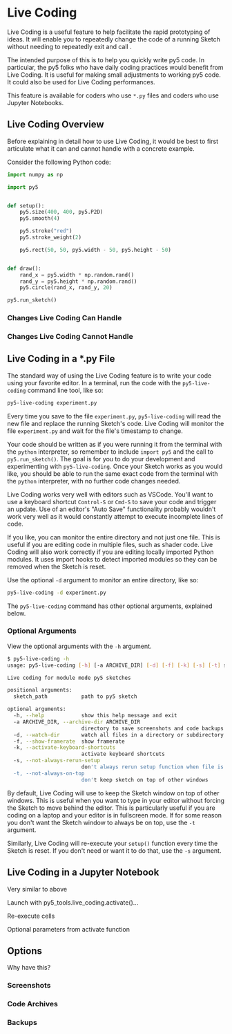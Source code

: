 # Live Coding

Live Coding is a useful feature to help facilitate the rapid prototyping of ideas. It will enable you to repeatedly change the code of a running Sketch without needing to repeatedly exit and call [](/reference/sketch_run_sketch).

The intended purpose of this is to help you quickly write py5 code. In particular, the py5 folks who have daily coding practices would benefit from Live Coding. It is useful for making small adjustments to working py5 code. It could also be used for Live Coding performances.

This feature is available for coders who use `*.py` files and coders who use Jupyter Notebooks.

## Live Coding Overview

Before explaining in detail how to use Live Coding, it would be best to first articulate what it can and cannot handle with a concrete example.

Consider the following Python code:

```python
import numpy as np

import py5


def setup():
    py5.size(400, 400, py5.P2D)
    py5.smooth(4)

    py5.stroke("red")
    py5.stroke_weight(2)

    py5.rect(50, 50, py5.width - 50, py5.height - 50)


def draw():
    rand_x = py5.width * np.random.rand()
    rand_y = py5.height * np.random.rand()
    py5.circle(rand_x, rand_y, 20)

py5.run_sketch()
```

### Changes Live Coding Can Handle

### Changes Live Coding Cannot Handle

## Live Coding in a *.py File

The standard way of using the Live Coding feature is to write your code using your favorite editor. In a terminal, run the code with the `py5-live-coding` command line tool, like so:

```bash
py5-live-coding experiment.py
```

Every time you save to the file `experiment.py`, `py5-live-coding` will read the new file and replace the running Sketch's code. Live Coding will monitor the file `experiment.py` and wait for the file's timestamp to change.

Your code should be written as if you were running it from the terminal with the `python` interpreter, so remember to include `import py5` and the call to `py5.run_sketch()`. The goal is for you to do your development and experimenting with `py5-live-coding`. Once your Sketch works as you would like, you should be able to run the same exact code from the terminal with the `python` interpreter, with no further code changes needed.

Live Coding works very well with editors such as VSCode. You'll want to use a keyboard shortcut `Control-S` or `Cmd-S` to save your code and trigger an update. Use of an editor's "Auto Save" functionality probably wouldn't work very well as it would constantly attempt to execute incomplete lines of code.

If you like, you can monitor the entire directory and not just one file. This is useful if you are editing code in multiple files, such as shader code. Live Coding will also work correctly if you are editing locally imported Python modules. It uses import hooks to detect imported modules so they can be removed when the Sketch is reset.

Use the optional `-d` argument to monitor an entire directory, like so:

```bash
py5-live-coding -d experiment.py
```

The `py5-live-coding` command has other optional arguments, explained below.

### Optional Arguments

View the optional arguments with the `-h` argument.

```bash
$ py5-live-coding -h
usage: py5-live-coding [-h] [-a ARCHIVE_DIR] [-d] [-f] [-k] [-s] [-t] sketch_path

Live coding for module mode py5 sketches

positional arguments:
  sketch_path           path to py5 sketch

optional arguments:
  -h, --help            show this help message and exit
  -a ARCHIVE_DIR, --archive-dir ARCHIVE_DIR
                        directory to save screenshots and code backups
  -d, --watch-dir       watch all files in a directory or subdirectory for changes
  -f, --show-framerate  show framerate
  -k, --activate-keyboard-shortcuts
                        activate keyboard shortcuts
  -s, --not-always-rerun-setup
                        don't always rerun setup function when file is updated
  -t, --not-always-on-top
                        don't keep sketch on top of other windows
```

By default, Live Coding will use [](/reference/py5surface_set_always_on_top) to keep the Sketch window on top of other windows. This is useful when you want to type in your editor without forcing the Sketch to move behind the editor. This is particularly useful if you are coding on a laptop and your editor is in fullscreen mode. If for some reason you don't want the Sketch window to always be on top, use the `-t` argument.

Similarly, Live Coding will re-execute your `setup()` function every time the Sketch is reset. If you don't need or want it to do that, use the `-s` argument.

## Live Coding in a Jupyter Notebook

Very similar to above

Launch with py5_tools.live_coding.activate()...

Re-execute cells

Optional parameters from activate function

## Options

Why have this?

### Screenshots

### Code Archives

### Backups
